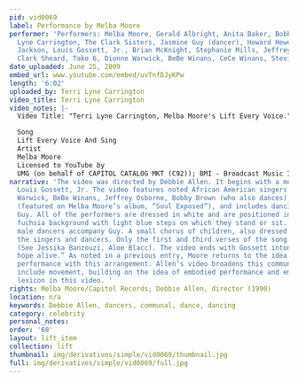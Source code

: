 ```yaml
---
pid: vid0069
label: Performance by Melba Moore
performer: 'Performers: Melba Moore, Gerald Albright, Anita Baker, Bobby Brown, Terri
  Lyne Carrington, The Clark Sisters, Jasmine Guy (dancer), Howard Hewett, Freddie
  Jackson, Louis Gossett, Jr., Brian McKnight, Stephanie Mills, Jeffrey Osborne, Karen
  Clark Sheard, Take 6, Dionne Warwick, BeBe Winans, CeCe Winans, Stevie Wonder'
date_uploaded: June 25, 2009
embed_url: www.youtube.com/embed/uvTnfDJyKPw
length: '6:02'
uploaded_by: Terri Lyne Carrington
video_title: Terri Lyne Carrington
video_notes: |-
  Video Title: "Terri Lyne Carrington, Melba Moore's Lift Every Voice." Terri Lyne Carrington with Melba Moore, Bebe Winans, Bobby Brown, Howard Hewitt, Gerald Albright, Jasmine Guy, Debbie Allen, Jeffrey Osborne Louis Gossett and more

  Song
  Lift Every Voice And Sing
  Artist
  Melba Moore
  Licensed to YouTube by
  UMG (on behalf of CAPITOL CATALOG MKT (C92)); BMI - Broadcast Music Inc., Warner Chappell, Wixen Music Publishing, and 4 Music Rights Societies
narrative: 'The video was directed by Debbie Allen. It begins with a monologue by
  Louis Gossett, Jr. The video features noted African American singers such as Dionne
  Warwick, BeBe Winans, Jeffrey Osborne, Bobby Brown (who also dances), and others
  (featured on Melba Moore’s album, “Soul Exposed”), and includes dancing by Jasmine
  Guy. All of the performers are dressed in white and are positioned in front of a
  fuchsia background with light blue steps on which they stand or sit. Three to four
  male dancers accompany Guy. A small chorus of children, also dressed in white, joins
  the singers and dancers. Only the first and third verses of the song are performed
  (See Jessika Banzouzi, Aloe Blacc). The video ends with Gossett intoning, “keep
  hope alive.” As noted in a previous entry, Moore returns to the idea of a communal
  performance with this arrangement. Allen’s video broadens this communal work to
  include movement, building on the idea of embodied performance and embedding a dance
  lexicon in this video. '
rights: Melba Moore/Capitol Records; Debbie Allen, director (1990)
location: n/a
keywords: Debbie Allen, dancers, communal, dance, dancing
category: celebrity
personal_notes: 
order: '68'
layout: lift_item
collection: lift
thumbnail: img/derivatives/simple/vid0069/thumbnail.jpg
full: img/derivatives/simple/vid0069/full.jpg
---
```

